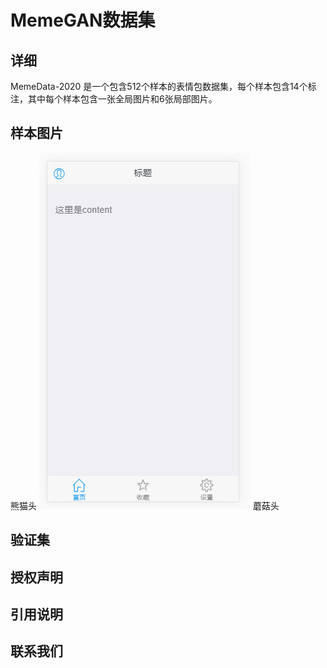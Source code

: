 # MemeGAN数据集
## 详细
MemeData-2020 是一个包含512个样本的表情包数据集，每个样本包含14个标注，其中每个样本包含一张全局图片和6张局部图片。
## 样本图片
熊猫头 ![Image text](https://raw.githubusercontent.com/hongmaju/light7Local/master/img/productShow/20170518152848.png)
蘑菇头
## 验证集
## 授权声明
## 引用说明
## 联系我们
